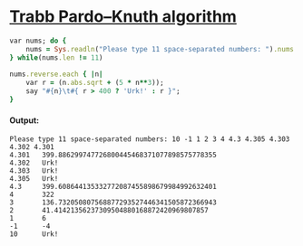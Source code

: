 [1]: http://rosettacode.org/wiki/Trabb_Pardo–Knuth_algorithm

# [Trabb Pardo–Knuth algorithm][1]

```ruby
var nums; do {
    nums = Sys.readln("Please type 11 space-separated numbers: ").nums
} while(nums.len != 11)
 
nums.reverse.each { |n|
    var r = (n.abs.sqrt + (5 * n**3));
    say "#{n}\t#{ r > 400 ? 'Urk!' : r }";
}
```

#### Output:
```
Please type 11 space-separated numbers: 10 -1 1 2 3 4 4.3 4.305 4.303 4.302 4.301
4.301   399.886299747726800445468371077898575778355
4.302   Urk!
4.303   Urk!
4.305   Urk!
4.3     399.608644135332772087455898679984992632401
4       322
3       136.732050807568877293527446341505872366943
2       41.41421356237309504880168872420969807857
1       6
-1      -4
10      Urk!
```